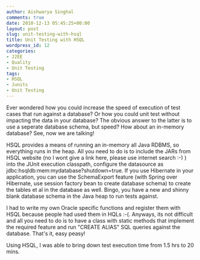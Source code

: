 ```yaml
---
author: Aishwarya Singhal
comments: true
date: 2010-12-13 05:45:25+00:00
layout: post
slug: unit-testing-with-hsql
title: Unit Testing with HSQL
wordpress_id: 12
categories:
- J2EE
- Quality
- Unit Testing
tags:
- HSQL
- Junits
- Unit Testing
---
```


Ever wondered how you could increase the speed of execution of test cases that run against a database? Or how you could unit test without impacting the data in your database? The obvious answer to the latter is to use a seperate database schema, but speed? How about an in-memory database? See, now we are talking!

HSQL provides a means of running an in-memory all Java RDBMS, so everything runs in the heap. All you need to do is to include the JARs from HSQL website (no I wont give a link here, please use internet search :-) ) into the JUnit execution classpath, configure the datasource as jdbc:hsqldb:mem:mydatabase?shutdown=true. If you use Hibernate in your application, you can use the SchemaExport feature (with Spring over Hibernate, use session factory bean to create database schema) to create the tables et al in the database as well. Bingo, you have a new and shinny blank database schema in the Java heap to run tests against.

I had to write my own Oracle specific functions and register them with HSQL because people had used them in HQLs :-(. Anyways, its not difficult and all you need to do is to have a class with static methods that implement the required feature and run "CREATE ALIAS" SQL queries against the database. That's it, easy peasy!

Using HSQL, I was able to bring down test execution time from 1.5 hrs to 20 mins.
